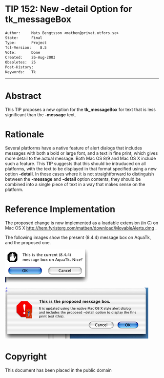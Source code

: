 # TIP 152: New -detail Option for tk_messageBox
	Author:		Mats Bengtsson <matben@privat.utfors.se>
	State:		Final
	Type:		Project
	Tcl-Version:	8.5
	Vote:		Done
	Created: 	26-Aug-2003
	Obsoletes:	25
	Post-History:	
	Keywords:	Tk
-----

# Abstract

This TIP proposes a new option for the **tk\_messageBox** for text
that is less significant than the **-message** text.

# Rationale

Several platforms have a native feature of alert dialogs that includes
messages with both a bold or large font, and a text in fine print,
which gives more detail to the actual message.  Both Mac OS 8/9 and
Mac OS X include such a feature.  This TIP suggests that this should
be intruduced on all platforms, with the text to be displayed in that
format specified using a new option **-detail**.  In those cases where
it is not straightforward to distinguish between the **-message** and
**-detail** option contents, they should be combined into a single piece
of text in a way that makes sense on the platform.

# Reference Implementation

The proposed change is now implemented as a loadable extension \(in C\)
on Mac OS X
<http://hem.fyristorg.com/matben/download/MovableAlerts.dmg> .

The following images show the present \(8.4.4\) message box on AquaTk,
and the proposed one.

![This is the present tk_messageBox.](../assets/152before.gif)

![{} This is the native tk_messageBox.](../assets/152after.gif)

# Copyright

This document has been placed in the public domain

